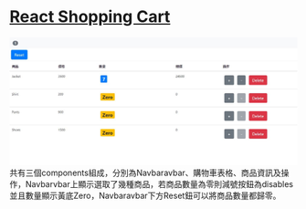<h1> <a href="https://tdtb12.github.io/React/">React Shopping Cart </a> </h1>
<img src="./Demo.JPG"></img>
共有三個components組成，分別為Navbaravbar、購物車表格、商品資訊及操作，Navbarvbar上顯示選取了幾種商品，若商品數量為零則減號按鈕為disables並且數量顯示黃底Zero，Navbaravbar下方Reset鈕可以將商品數量都歸零。

